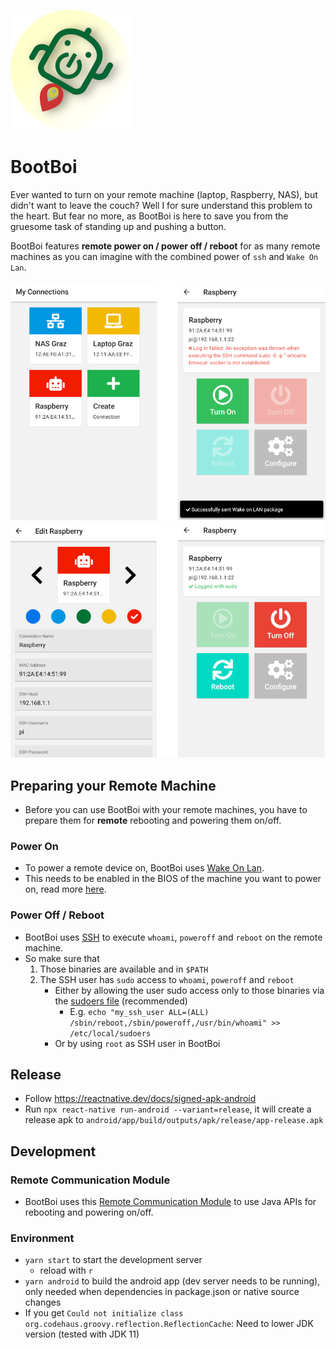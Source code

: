 ![BootBoi Logo](android/app/src/main/res/mipmap-xxxhdpi/ic_launcher_round.png)

# BootBoi
Ever wanted to turn on your remote machine (laptop, Raspberry, NAS), but didn't want to leave the couch? Well I for sure
understand this problem to the heart. But fear no more, as BootBoi is here to save you from the gruesome task of standing up 
and pushing a button.

BootBoi features **remote power on / power off / reboot** for as many remote machines as you can imagine with the 
combined power of `ssh` and `Wake On Lan`.

![BootBoi Screenshots](screenshots/screenshots_1.png)
![BootBoi Screenshots](screenshots/screenshots_2.png)

## Preparing your Remote Machine
- Before you can use BootBoi with your remote machines, you have to prepare them for **remote** rebooting and powering them on/off. 
### Power On
- To power a remote device on, BootBoi uses [Wake On Lan](https://en.wikipedia.org/wiki/Wake-on-LAN).
- This needs to be enabled in the BIOS of the machine you want to power on, read more [here](https://www.lifewire.com/wake-on-lan-4149800).

### Power Off / Reboot
- BootBoi uses [SSH](https://simple.wikipedia.org/wiki/Secure_Shell) to execute `whoami`, `poweroff` and `reboot` on the remote
machine. 
- So make sure that
  1. Those binaries are available and in `$PATH`
  2. The SSH user has `sudo` access to `whoami`, `poweroff` and `reboot`
      - Either by allowing the user sudo access only to those binaries via the [sudoers file](https://linux.die.net/man/5/sudoers) (recommended)
          - E.g. `echo "my_ssh_user ALL=(ALL) /sbin/reboot,/sbin/poweroff,/usr/bin/whoami" >> /etc/local/sudoers` 
      - Or by using `root` as SSH user in BootBoi
    
## Release
- Follow https://reactnative.dev/docs/signed-apk-android
- Run `npx react-native run-android --variant=release`, it will create a release apk to `android/app/build/outputs/apk/release/app-release.apk`

## Development
### Remote Communication Module
- BootBoi uses this [Remote Communication Module](https://github.com/BootBoi/remote-communication) to use Java APIs for
  rebooting and powering on/off.

### Environment
- `yarn start` to start the development server
  - reload with `r`
- `yarn android` to build the android app (dev server needs to be running), only needed when 
dependencies in package.json or native source changes
- If you get `Could not initialize class org.codehaus.groovy.reflection.ReflectionCache`: Need to lower JDK version (tested with JDK 11)
